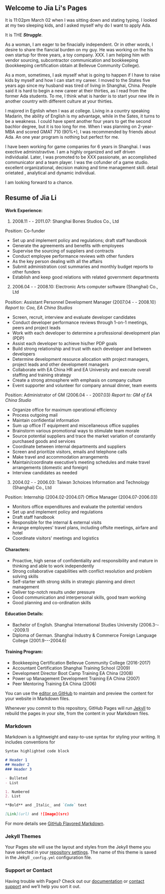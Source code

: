 ## Welcome to Jia Li's Pages

It is 11:02pm March 02 when I was sitting down and stating typing. I looked at my two sleeping kids, and I asked myself why do I want to apply Ada.

It is THE **_Struggle_**.

   As a woman, I am eager to be finacially independent. Or in other words, I desire to share the fiancial burden on my guy. He was working on the his own startup for three years, a toy company. XXX. I am helping him with vendor sourcing, subcontractor communication and bookkeeping (bookkeeping certification obtain at Bellevue Community College).
   
  As a mom, sometimes, I ask myself what is going to happen if I have to raise kids by myself and how I can start my career. I moved to the States five years ago since my husband was tired of living in Shanghai, China. People said it is hard to begin a new career at their thirties, as I read from the former Ada students. To me, I think what is harder is to start your new life in another country with different culture at your thirties. 
  
  I majored in Egnlish when I was at college. Living in a country speaking Madarin, the ability of English is my advantage, while in the Sates, it turns to be a weakness. I could have spent another four years to get the second bachlor degree, but it is too long for me. When I was planning on 2-year-MBA and scored GMAT 710 (90%+), I was recommended by friends about Ada. An one year program is nothing but perfect for me. 
  
  I have been working for game companies for 6 years in Shanghai. I was exective administravtive. I am a highly organized and self driven individualal. Later, I was promoted to be XXX passionate, an accomplished communicator and a team player. I was the cofunder of a game studio. excellent organizational, decision making and time management skill. detail orietated , analytical and dynamic individual.
  
  I am looking forward to a chance.
  
## Resume of Jia Li
  
#### Work Experience:

1. 2008.11 - - 2011.07:   Shanghai Bones Studios Co., Ltd

Position: Co-funder 

  * Set up and implement policy and regulations; draft staff handbook
  * Generate the agreements and benefits with employees
  * Supervise the sourcing of suppliers and contracts 
  * Conduct employee performance reviews with other funders
  * As the key person dealing with all the affairs 
  * Submit administration cost summaries and monthly budget reports to other funders
  * Establish and keep good relations with related government departments 
		                         

2. 2006.04 - - 2008.10:   Electronic Arts computer software (Shanghai) Co., Ltd

Position: Assistant Personnel Development Manager   (2007.04 - - 2008.10）
_Report to: Coo, EA China Studios_

  * Screen, recruit, interview and evaluate developer candidates
  * Conduct developer performance reviews through 1-on-1 meetings, peers and project leads 
  * Work with each developer to determine a professional development plan (PDP) 
  * Assist each developer to achieve his/her PDP goals 
  * Build strong relationship and trust with each developer and between developers
  * Determine development resource allocation with project managers, project leads and other development managers 
  * Collaborate with EA China HR and EA University and execute overall staffing and training strategy
  * Create a strong atmosphere with emphasis on company culture 
  * Event supporter and volunteer for company annual dinner, team events
  
Position: Administrator of GM   (2006.04 - - 2007.03)
_Report to: GM of EA China Studio_ 

  * Organize office for maximum operational efficiency 
  * Process outgoing mail
  * Maintain confidential information
  * Sum up office IT equipment and miscellaneous office supplies
  * Brainstorm various promotional ways to stimulate team morale
  * Source potential suppliers and trace the market variation of constantly purchased goods and services
  * Coordinate between internal departments and suppliers
  * Screen and prioritize visitors, emails and telephone calls
  * Make travel and accommodation arrangements
  * Maintain/coordinate executive’s meeting schedules and make travel arrangements (domestic and foreign)
  * Interview candidates as needed

3. 2004.02 - - 2006.03:   Taiwan 3choices Information and Technology (Shanghai) Co., Ltd

Position:  Internship (2004.02-2004.07) Office Manager (2004.07-2006.03)

  * Monitors office expenditures and evaluate the potential vendors 
  * Set up and implement policy and regulations
  * Draft staff handbook
  * Responsible for the internal & external visits
  * Arrange employees' travel plans, including offsite meetings, airfare and hotel
  * Coordinate visitors' meetings and logistics  
  
#### Characters:

  * Proactive, high sense of confidentiality and responsibility and mature in thinking and able to work independently
  * Strong collaborative capabilities with conflict resolution and problem solving skills
  * Self-starter with strong skills in strategic planning and direct management 
  * Deliver top-notch results under pressure
  * Good communication and interpersonal skills, good team working
  * Good planning and co-ordination skills 

#### Education Details:

  * Bachelor of English.  Shanghai International Studies University (2006.3---2009.1)
  * Diploma of German.    Shanghai Industry & Commerce Foreign Language College (2001.9---2004.6)

#### Training Program:

  * Bookkeeping Certification                  Bellevue Community College (2016-2017)
  * Accountant Certification                   Shanghai Training School (2009)
  * Development Director Boot Camp Training    EA China (2008)
  * Power up Management Development Training   EA China (2007)
  * Peer Mentoring Training                    EA China (2006)

 
 
  
  








You can use the [editor on GitHub](https://github.com/elsachialee/Adapply/edit/master/README.md) to maintain and preview the content for your website in Markdown files.

Whenever you commit to this repository, GitHub Pages will run [Jekyll](https://jekyllrb.com/) to rebuild the pages in your site, from the content in your Markdown files.

### Markdown

Markdown is a lightweight and easy-to-use syntax for styling your writing. It includes conventions for

```markdown
Syntax highlighted code block

# Header 1
## Header 2
### Header 3

- Bulleted
- List

1. Numbered
2. List

**Bold** and _Italic_ and `Code` text

[Link](url) and ![Image](src)
```

For more details see [GitHub Flavored Markdown](https://guides.github.com/features/mastering-markdown/).

### Jekyll Themes

Your Pages site will use the layout and styles from the Jekyll theme you have selected in your [repository settings](https://github.com/elsachialee/Adapply/settings). The name of this theme is saved in the Jekyll `_config.yml` configuration file.

### Support or Contact

Having trouble with Pages? Check out our [documentation](https://help.github.com/categories/github-pages-basics/) or [contact support](https://github.com/contact) and we’ll help you sort it out.
